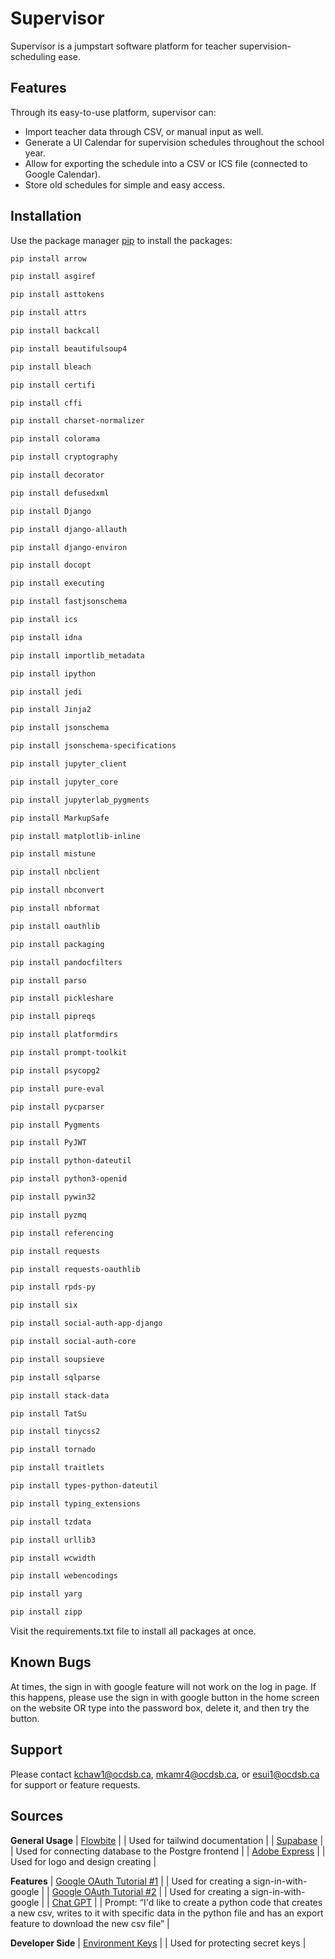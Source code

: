 # Supervisor
Supervisor is a jumpstart software platform for teacher supervision-scheduling ease.

## Features
Through its easy-to-use platform, supervisor can:
 - Import teacher data through CSV, or manual input as well.
 - Generate a UI Calendar for supervision schedules throughout the school year.
 - Allow for exporting the schedule into a CSV or ICS file (connected to Google Calendar).
 - Store old schedules for simple and easy access.

## Installation
Use the package manager [pip](https://pip.pypa.io/en/stable/) to install the packages:
```bash
pip install arrow
```
```bash
pip install asgiref
```
```bash
pip install asttokens
```
```bash
pip install attrs
```
```bash
pip install backcall
```
```bash
pip install beautifulsoup4
```
```bash
pip install bleach
```
```bash
pip install certifi
```
```bash
pip install cffi
```
```bash
pip install charset-normalizer
```
```bash
pip install colorama
```
```bash
pip install cryptography
```
```bash
pip install decorator
```
```bash
pip install defusedxml
```
```bash
pip install Django
```
```bash
pip install django-allauth
```
```bash
pip install django-environ
```
```bash
pip install docopt
```
```bash
pip install executing
```
```bash
pip install fastjsonschema
```
```bash
pip install ics
```
```bash
pip install idna
```
```bash
pip install importlib_metadata
```
```bash
pip install ipython
```
```bash
pip install jedi
```
```bash
pip install Jinja2
```
```bash
pip install jsonschema
```
```bash
pip install jsonschema-specifications
```
```bash
pip install jupyter_client
```
```bash
pip install jupyter_core
```
```bash
pip install jupyterlab_pygments
```
```bash
pip install MarkupSafe
```
```bash
pip install matplotlib-inline
```
```bash
pip install mistune
```
```bash
pip install nbclient
```
```bash
pip install nbconvert
```
```bash
pip install nbformat
```
```bash
pip install oauthlib
```
```bash
pip install packaging
```
```bash
pip install pandocfilters
```
```bash
pip install parso
```
```bash
pip install pickleshare
```
```bash
pip install pipreqs
```
```bash
pip install platformdirs
```
```bash
pip install prompt-toolkit
```
```bash
pip install psycopg2
```
```bash
pip install pure-eval
```
```bash
pip install pycparser
```
```bash
pip install Pygments
```
```bash
pip install PyJWT
```
```bash
pip install python-dateutil
```
```bash
pip install python3-openid
```
```bash
pip install pywin32
```
```bash
pip install pyzmq
```
```bash
pip install referencing
```
```bash
pip install requests
```
```bash
pip install requests-oauthlib
```
```bash
pip install rpds-py
```
```bash
pip install six
```
```bash
pip install social-auth-app-django
```
```bash
pip install social-auth-core
```
```bash
pip install soupsieve
```
```bash
pip install sqlparse
```
```bash
pip install stack-data
```
```bash
pip install TatSu
```
```bash
pip install tinycss2
```
```bash
pip install tornado
```
```bash
pip install traitlets
```
```bash
pip install types-python-dateutil
```
```bash
pip install typing_extensions
```
```bash
pip install tzdata
```
```bash
pip install urllib3
```
```bash
pip install wcwidth
```
```bash
pip install webencodings
```
```bash
pip install yarg
```
```bash
pip install zipp
```

Visit the requirements.txt file to install all packages at once.
## Known Bugs
At times, the sign in with google feature will not work on the log in page. If this happens, please use the sign in with google button in the home screen on the website OR type into the password box, delete it, and then try the button.

## Support
Please contact kchaw1@ocdsb.ca, mkamr4@ocdsb.ca, or esui1@ocdsb.ca for support or feature requests.
## Sources

**General Usage**
| [Flowbite](https://flowbite.com/docs/getting-started/introduction/) | | Used for tailwind documentation |
| [Supabase](https://supabase.com/docs) | | Used for connecting database to the Postgre frontend |
| [Adobe Express](https://www.adobe.com/express/create/logo) | | Used for logo and design creating |

**Features**
| [Google OAuth Tutorial #1](https://medium.com/@infowithkiiru/django-user-registration-with-google-67524cce5ab7) | | Used for creating a sign-in-with-google |
| [Google OAuth Tutorial #2](https://pylessons.com/django-google-oauth) | | Used for creating a sign-in-with-google |
| [Chat GPT](https://chat.openai.com/) | | Prompt: “I'd like to create a python code that creates a new csv, writes to it with specific data in the python file and has an export feature to download the new csv file” |

**Developer Side**
| [Environment Keys](https://alicecampkin.medium.com/how-to-set-up-environment-variables-in-django-f3c4db78c55f) | | Used for protecting secret keys |
